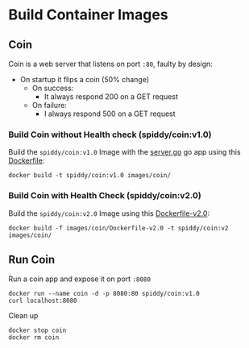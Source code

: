 # Build Container Images

## Coin

Coin is a web server that listens on port `:80`, faulty by design:

* On startup it flips a coin (50% change)
  * On success:
    * It always respond 200 on a GET request
  * On failure:
    * I always respond 500 on a GET request

### Build Coin without Health check (spiddy/coin:v1.0)

Build the `spiddy/coin:v1.0` Image with the [server.go](../images/coin/server.go) go app using this [Dockerfile](../images/coin/Dockerfile):

```shell
docker build -t spiddy/coin:v1.0 images/coin/
```

### Build Coin with Health Check (spiddy/coin:v2.0)

Build the `spiddy/coin:v2.0` Image using this [Dockerfile-v2.0](../images/coin/Dockerfile-v2.0):

```shell
docker build -f images/coin/Dockerfile-v2.0 -t spiddy/coin:v2 images/coin/
```

## Run Coin

Run a coin app and expose it on port `:8080`

```shell
docker run --name coin -d -p 8080:80 spiddy/coin:v1.0
curl localhost:8080
```

Clean up

```shell
docker stop coin
docker rm coin
```